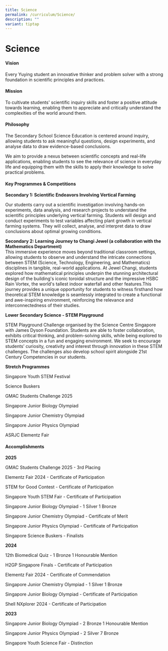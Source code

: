```yaml
---
title: Science
permalink: /curriculum/Science/
description: ""
variant: tiptap
---
```

<h1>Science</h1>
<h4>Vision</h4>
<p>Every Yuying student an innovative thinker and problem solver with a strong
foundation in scientific principles and practices.</p>
<h4>Mission</h4>
<p>To cultivate students' scientific inquiry skills and foster a positive
attitude towards learning, enabling them to appreciate and critically understand
the complexities of the world around them.</p>
<h4>Philosophy</h4>
<p>The Secondary School Science Education is centered around inquiry, allowing
students to ask meaningful questions, design experiments, and analyse data
to draw evidence-based conclusions.</p>
<p>We aim to provide a nexus between scientific concepts and real-life applications,
enabling students to see the relevance of science in everyday life and
equipping them with the skills to apply their knowledge to solve practical
problems.</p>
<p></p>
<h4>Key Programmes &amp; Competitions</h4>
<p><strong>Secondary 1: Scientific Endeavors Involving Vertical Farming</strong>
</p>
<p>Our students carry out a scientific investigation involving hands-on experiments,
data analysis, and research projects to understand the scientific principles
underlying vertical farming. Students will design and conduct experiments
to test variables affecting plant growth in vertical farming systems. They
will collect, analyse, and interpret data to draw conclusions about optimal
growing conditions.</p>
<p><strong>Secondary 2: Learning Journey to Changi Jewel (a collaboration with the Mathematics Department)</strong>
<br>This immersive experience moves beyond traditional classroom settings,
allowing students to observe and understand the intricate connections between
STEM (Science, Technology, Engineering, and Mathematics) disciplines in
tangible, real-world applications. At Jewel Changi, students explored how
mathematical principles underpin the stunning architectural design of the
building's iconic toroidal structure and the impressive HSBC Rain Vortex,
the world's tallest indoor waterfall and other features.This journey provides
a unique opportunity for students to witness firsthand how theoretical
STEM knowledge is seamlessly integrated to create a functional and awe-inspiring
environment, reinforcing the relevance and interconnectedness of their
studies.</p>
<p><strong>Lower Secondary Science - STEM Playground</strong>
</p>
<p>STEM Playground Challenge organised by the Science Centre Singapore with
James Dyson Foundation. Students are able to foster collaboration, exhibits
critical thinking, and problem-solving skills, while being explored to
STEM concepts in a fun and engaging environment. We seek to encourage students’
curiosity, creativity and interest through innovation in these STEM challenges.
The challenges also develop school spirit alongside 21st Century Competencies
in our students.</p>
<p><strong>Stretch Programmes</strong>
</p>
<p>Singapore Youth STEM Festival</p>
<p>Science Buskers</p>
<p>GMAC Students Challenge 2025</p>
<p>Singapore Junior Biology Olympiad</p>
<p>Singapore Junior Chemistry Olympiad</p>
<p>Singapore Junior Physics Olympiad</p>
<p>ASRJC Elementz Fair</p>
<h4>Accomplishments</h4>
<p><strong>2025</strong>
</p>
<p>GMAC Students Challenge 2025 - 3rd Placing</p>
<p>Elementz Fair 2024 - Certificate of Participation</p>
<p>STEM for Good Contest - Certificate of Participation</p>
<p>Singapore Youth STEM Fair - Certificate of Participation</p>
<p>Singapore Junior Biology Olympiad - 1 Silver 1 Bronze</p>
<p>Singapore Junior Chemistry Olympiad - Certificate of Merit</p>
<p>Singapore Junior Physics Olympiad - Certificate of Participation</p>
<p>Singapore Science Buskers - Finalists</p>
<p><strong>2024</strong>
</p>
<p>12th Biomedical Quiz - 1 Bronze 1 Honourable Mention</p>
<p>H2GP Singapore Finals - Certificate of Participation</p>
<p>Elementz Fair 2024 - Certificate of Commendation</p>
<p>Singapore Junior Chemistry Olympiad - 1 Silver 1 Bronze</p>
<p>Singapore Junior Biology Olympiad - Certificate of Participation</p>
<p>Shell NXplorer 2024 - Certificate of Participation</p>
<p><strong>2023</strong>
</p>
<p>Singapore Junior Biology Olympiad - 2 Bronze 1 Honourable Mention</p>
<p>Singapore Junior Physics Olympiad - 2 Silver 7 Bronze</p>
<p>Singapore Youth Science Fair - Distinction</p>
<p></p>